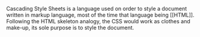 Cascading Style Sheets is a language used on order to style a document written in markup language, most of the time that language being [[HTML]]. Following the HTML skeleton analogy, the CSS would work as clothes and make-up, its sole purpose is to style the document.

